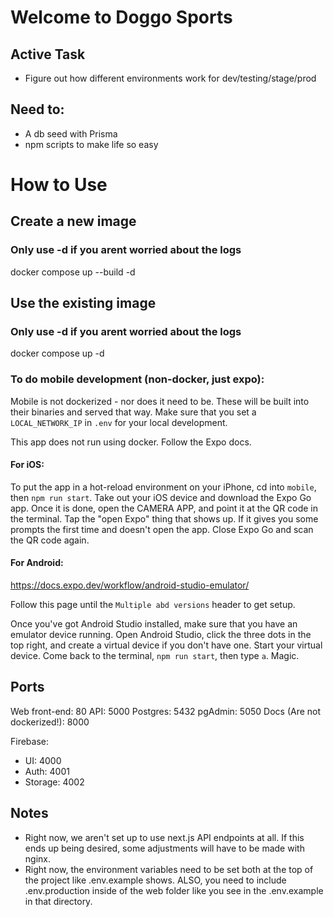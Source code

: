# Welcome to Doggo Sports

## Active Task

- Figure out how different environments work for dev/testing/stage/prod

## Need to:

- A db seed with Prisma
- npm scripts to make life so easy

# How to Use

## Create a new image

### Only use -d if you arent worried about the logs

docker compose up --build -d

## Use the existing image

### Only use -d if you arent worried about the logs

docker compose up -d

### To do mobile development (non-docker, just expo):

Mobile is not dockerized - nor does it need to be. These will be built into their binaries and served that way.
Make sure that you set a `LOCAL_NETWORK_IP` in `.env` for your local development.

This app does not run using docker. Follow the Expo docs.

#### For iOS:

To put the app in a hot-reload environment on your iPhone, cd into `mobile`, then `npm run start`. Take out your iOS device and download the Expo Go app. Once it is done, open the CAMERA APP, and point it at the QR code in the terminal. Tap the "open Expo" thing that shows up. If it gives you some prompts the first time and doesn't open the app. Close Expo Go and scan the QR code again.

#### For Android:

https://docs.expo.dev/workflow/android-studio-emulator/

Follow this page until the `Multiple abd versions` header to get setup.

Once you've got Android Studio installed, make sure that you have an emulator device running. Open Android Studio, click the three dots in the top right, and create a virtual device if you don't have one. Start your virtual device. Come back to the terminal, `npm run start`, then type `a`. Magic.

## Ports

Web front-end: 80
API: 5000
Postgres: 5432
pgAdmin: 5050
Docs (Are not dockerized!): 8000

Firebase:

- UI: 4000
- Auth: 4001
- Storage: 4002

## Notes

- Right now, we aren't set up to use next.js API endpoints at all. If this ends up being desired, some adjustments will have to be made with nginx.
- Right now, the environment variables need to be set both at the top of the project like .env.example shows. ALSO, you need to include .env.production inside of the web folder like you see in the .env.example in that directory.
